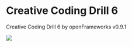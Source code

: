# Creative Coding Drill 6
Creative Coding Drill 6 by openFrameworks v0.9.1

<img src="http://dev.tkmh.me/wp/wp-content/uploads/2016/02/drill6Img.png">
